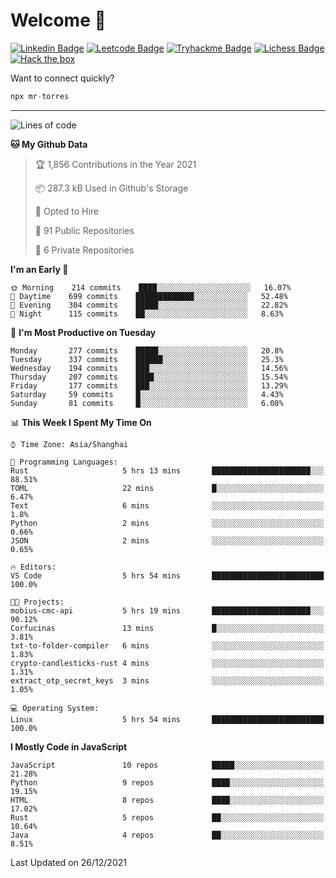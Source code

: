 # Welcome 👋

[![Linkedin Badge](https://img.shields.io/badge/-PedroTorres-blue?style=flat-square&logo=Linkedin&logoColor=white&link=https://www.linkedin.com/in/PedroTorres/)](https://www.linkedin.com/in/pedro-torres-cruz/)
[![Leetcode Badge](https://img.shields.io/badge/profile-leetcode-green)](https://leetcode.com/corfucinas/)
[![Tryhackme Badge](https://img.shields.io/badge/profile-tryhackme-blue)](https://tryhackme.com/p/Corfucinas/)
[![Lichess Badge](https://img.shields.io/badge/challenge_me-lichess-yellow)](https://lichess.org/@/Corfucinas)
[![Hack the box](https://img.shields.io/badge/hack_the_box-profile-red)](https://www.hackthebox.eu/profile/375826)

Want to connect quickly?

```javascript
npx mr-torres
```

---

<!--START_SECTION:waka-->
![Lines of code](https://img.shields.io/badge/From%20Hello%20World%20I%27ve%20Written-1.6%20million%20lines%20of%20code-blue)

**🐱 My Github Data** 

> 🏆 1,856 Contributions in the Year 2021
 > 
> 📦 287.3 kB Used in Github's Storage 
 > 
> 💼 Opted to Hire
 > 
> 📜 91 Public Repositories 
 > 
> 🔑 6 Private Repositories  
 > 
**I'm an Early 🐤** 

```text
🌞 Morning    214 commits    ████░░░░░░░░░░░░░░░░░░░░░   16.07% 
🌆 Daytime    699 commits    █████████████░░░░░░░░░░░░   52.48% 
🌃 Evening    304 commits    █████░░░░░░░░░░░░░░░░░░░░   22.82% 
🌙 Night      115 commits    ██░░░░░░░░░░░░░░░░░░░░░░░   8.63%

```
📅 **I'm Most Productive on Tuesday** 

```text
Monday       277 commits    █████░░░░░░░░░░░░░░░░░░░░   20.8% 
Tuesday      337 commits    ██████░░░░░░░░░░░░░░░░░░░   25.3% 
Wednesday    194 commits    ███░░░░░░░░░░░░░░░░░░░░░░   14.56% 
Thursday     207 commits    ████░░░░░░░░░░░░░░░░░░░░░   15.54% 
Friday       177 commits    ███░░░░░░░░░░░░░░░░░░░░░░   13.29% 
Saturday     59 commits     █░░░░░░░░░░░░░░░░░░░░░░░░   4.43% 
Sunday       81 commits     █░░░░░░░░░░░░░░░░░░░░░░░░   6.08%

```


📊 **This Week I Spent My Time On** 

```text
⌚︎ Time Zone: Asia/Shanghai

💬 Programming Languages: 
Rust                     5 hrs 13 mins       ██████████████████████░░░   88.51% 
TOML                     22 mins             █░░░░░░░░░░░░░░░░░░░░░░░░   6.47% 
Text                     6 mins              ░░░░░░░░░░░░░░░░░░░░░░░░░   1.8% 
Python                   2 mins              ░░░░░░░░░░░░░░░░░░░░░░░░░   0.66% 
JSON                     2 mins              ░░░░░░░░░░░░░░░░░░░░░░░░░   0.65%

🔥 Editors: 
VS Code                  5 hrs 54 mins       █████████████████████████   100.0%

🐱‍💻 Projects: 
mobius-cmc-api           5 hrs 19 mins       ██████████████████████░░░   90.12% 
Corfucinas               13 mins             █░░░░░░░░░░░░░░░░░░░░░░░░   3.81% 
txt-to-folder-compiler   6 mins              ░░░░░░░░░░░░░░░░░░░░░░░░░   1.83% 
crypto-candlesticks-rust 4 mins              ░░░░░░░░░░░░░░░░░░░░░░░░░   1.31% 
extract_otp_secret_keys  3 mins              ░░░░░░░░░░░░░░░░░░░░░░░░░   1.05%

💻 Operating System: 
Linux                    5 hrs 54 mins       █████████████████████████   100.0%

```

**I Mostly Code in JavaScript** 

```text
JavaScript               10 repos            █████░░░░░░░░░░░░░░░░░░░░   21.28% 
Python                   9 repos             ████░░░░░░░░░░░░░░░░░░░░░   19.15% 
HTML                     8 repos             ████░░░░░░░░░░░░░░░░░░░░░   17.02% 
Rust                     5 repos             ██░░░░░░░░░░░░░░░░░░░░░░░   10.64% 
Java                     4 repos             ██░░░░░░░░░░░░░░░░░░░░░░░   8.51%

```



 Last Updated on 26/12/2021
<!--END_SECTION:waka-->
